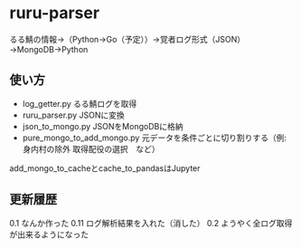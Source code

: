 # ruru-parser

るる鯖の情報→（Python→Go（予定））→覚者ログ形式（JSON）→MongoDB→Python

## 使い方

* log_getter.py  るる鯖ログを取得
* ruru_parser.py  JSONに変換
* json_to_mongo.py  JSONをMongoDBに格納
* pure_mongo_to_add_mongo.py  元データを条件ごとに切り割りする（例: 身内村の除外 取得配役の選択　など）

add_mongo_to_cacheとcache_to_pandasはJupyter

## 更新履歴

0.1 なんか作った
0.11 ログ解析結果を入れた（消した）
0.2 ようやく全ログ取得が出来るようになった